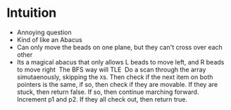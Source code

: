 # Intuition
* Annoying question
* Kind of like an Abacus
* Can only move the beads on one plane, but they can't cross over each other
* Its a magical abacus that only allows L beads to move left, and R beads to move right
​
The BFS way will TLE
​
Do a scan through the array simutaenously, skipping the `X`s. Then check if the next item on both pointers is the same, if so, then check if they are movable. If they are stuck, then return false. If so, then continue marching forward.
​
Increment p1 and p2. If they all check out, then return true.
​
